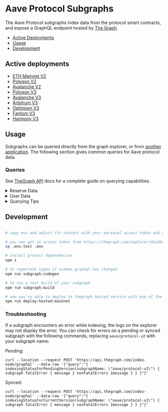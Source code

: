 
# Aave Protocol Subgraphs

The Aave Protocol subgraphs index data from the protocol smart contracts, and expose a GraphQL endpoint hosted by [The Graph](https://thegraph.com).

- [Active Deployments](#active-deployments)
- [Usage](#usage)
- [Development](#deployment)

 
## Active deployments
-  [ETH Mainnet V2](https://thegraph.com/hosted-service/subgraph/aave/protocol-v2)
-  [Polygon V2](https://thegraph.com/hosted-service/subgraph/aave/aave-v2-matic)
-  [Avalanche V2](https://thegraph.com/hosted-service/subgraph/aave/protocol-v2-avalanche)
-  [Polygon V3](https://thegraph.com/hosted-service/subgraph/aave/protocol-v3-polygon)
-  [Avalanche V3](https://thegraph.com/hosted-service/subgraph/aave/protocol-v3-avalanche)
-  [Arbitrum V3](https://thegraph.com/hosted-service/subgraph/aave/protocol-v3-arbitrum)
-  [Optimism V3](https://thegraph.com/hosted-service/subgraph/aave/protocol-v3-optimism)
-  [Fantom V3](https://thegraph.com/hosted-service/subgraph/aave/protocol-v3-fantom)
-  [Harmony V3](https://thegraph.com/hosted-service/subgraph/aave/protocol-v3-harmony)


## Usage
  
Subgraphs can be queried directly from the graph explorer, or from [another application](https://thegraph.com/docs/en/developer/querying-from-your-app/). The following section gives common queries for Aave protocol data.

### Queries

See [TheGraph API](https://thegraph.com/docs/en/developer/graphql-api/) docs for a complete guide on querying capabilities.

<details>
  <summary>Reserve Data</summary>

#### Reserve Summary

The `reserve` entity gives data on the assets of the protocol including rates, configuration, and total supply/borrow amounts.

The aave-utilities library includes a [`formatReserves`](https://github.com/aave/aave-utilities/#formatReserves) function which can be used to format all data into a human readable format. The queries to fetch data for passing into this function can be found [here](https://github.com/aave/aave-utilities#subgraph).


Why does the raw subgraph data not match app.aave.com?

 - aToken and debtToken balances are continuously increasing. The subgraph provides a snapshot of the balance at the time of indexing (not querying), which means fields affected by interest such as `totalLiquidity`, `availableLiquidity`, and `totalCurrentVariableDebt` will need to be formatted to get real-time values
 - All rates (liquidityRate, variableBorrowRate, stableBorrowRate) are expressed as *APR* with RAY units (10**27). To convert to the APY percentage as shown on the Aave frontend: `supplyAPY = (((1  +  ((liquidityRate / 10**27) /  31536000))  ^  31536000)  -  1) * 100`. [`formatReserves`](https://github.com/aave/aave-utilities/#formatReserves) will perform this calculation for you.

</details>


<details>
  <summary>User Data</summary>
  
#### User Summary

The `userReserve` entity gives the supply and borrow balances for a particular user along with the underlying reserve data.

The aave-utilities library includes a [`formatUserSummary`](https://github.com/aave/aave-utilities#formatUserSummary) function which can be used to format all data into a human readable format. The queries to fetch data for passing into this function can be found [here](https://github.com/aave/aave-utilities#subgraph).

Why does the raw subgraph data not match my account balances on app.aave.com?

 - aToken and debtToken balances are continuously increasing. The subgraph provides a snapshot of the balance at the time of indexing (not querying), which means fields affected by interest such as `currentATokenBalance`, `currentVariableDebt`, and `currentStableDebt` will need to be formatted to get the real-time values


#### Transaction History


The `pool` parameter is the LendingPoolAddressesProvider (V2) or PoolAddressesProvider (V3) address which you can get from the [deployed contracts](https://docs.aave.com/developers/deployed-contracts/deployed-contracts) page.

```
userTransactions(
    where: { user: "lowercase_user_address", pool: "lowercase_pool_addresses_provider" }
    orderBy: timestamp
    orderDirection: desc
  ) {
    id
    timestamp
    ... on Deposit {
      amount
      reserve {
        symbol
        decimals
      }
    }
    ... on RedeemUnderlying {
      amount
      reserve {
        symbol
        decimals
      }
    }
    ... on Borrow {
      amount
      borrowRateMode
      borrowRate
      stableTokenDebt
      variableTokenDebt
      reserve {
        symbol
        decimals
      }
    }
    ... on UsageAsCollateral {
      fromState
      toState
      reserve {
        symbol
      }
    }
    ... on Repay {
      amount
      reserve {
        symbol
        decimals
      }
    }
    ... on Swap {
      borrowRateModeFrom
      borrowRateModeTo
      variableBorrowRate
      stableBorrowRate
      reserve {
        symbol
        decimals
      }
    }
    ... on LiquidationCall {
      collateralAmount
      collateralReserve {
        symbol
        decimals
      }
      principalAmount
      principalReserve {
        symbol
        decimals
      }
    }
  }
```

</details>

<details>
  <summary>Querying Tips</summary>

### Historical Queries

You can query for historical data by specifying a block number:

```
{
	reserves(block: {number: 14568297}){
  	symbol
  	liquidityRate
	}
}
```

To query based on a historical timestamp, you will need to convert the timstamp to the most recent block number, you will need to use an external tool such as [this](https://www.npmjs.com/package/ethereum-block-by-date).


### Pagination
  
 The Graph places a limit on the number of items which can returned by a single query (currently 100). To fetch a larger number of items, the `first` and `skip` parameters can be used to create paginated queries. 

For example, if you wanted to fetch the first 200 transactions for an Aave market, you can't query 200 items at once, but you can achieve the same thing by concatenating the output of these queries:
```
{
  userTransactions(orderBy: timestamp, orderDirection: asc, first: 100, skip: 0){
    timestamp
  }
}
```
```
{
  userTransactions(orderBy: timestamp, orderDirection: asc, first: 100, skip: 100){
    timestamp
  }
}
```
</details>

## Development

```bash

# copy env and adjust its content with your personal access token and subgraph name

# you can get an access token from https://thegraph.com/explorer/dashboard
cp .env.test .env

# install project dependencies
npm i

# to regenrate types if schema.graphql has changed
npm run subgraph:codegen

# to run a test build of your subgraph
npm run subgraph:build

# now you're able to deploy to thegraph hosted service with one of the deploy commands:
npm run deploy:hosted:mainnet

```

### Troubleshooting

If a subgraph encounters an error while indexing, the logs on the explorer may not display the error. You can check for errors on a pending or synced subgraph with the following commands, replacing `aave/protocol-v2` with your subgraph name:

Pending:
```
curl --location --request POST 'https://api.thegraph.com/index-node/graphql' --data-raw '{"query":"{ indexingStatusForPendingVersion(subgraphName: \"aave/protocol-v2\") { subgraph fatalError { message } nonFatalErrors {message } } }"}'
```

Synced:

```
curl --location --request POST 'https://api.thegraph.com/index-node/graphql' --data-raw '{"query":"{ indexingStatusForCurrentVersion(subgraphName: \"aave/protocol-v2\") { subgraph fatalError { message } nonFatalErrors {message } } }"}'
```
